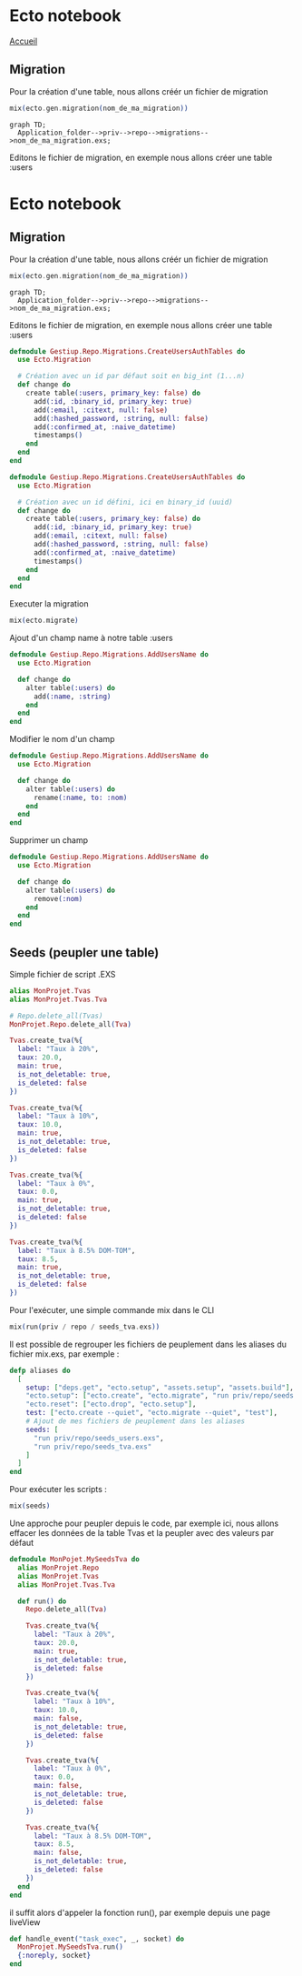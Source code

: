 # Ecto notebook
[Accueil](README.md)
## Migration

Pour la création d'une table, nous allons créér un fichier de migration

```elixir
mix(ecto.gen.migration(nom_de_ma_migration))
```

<!-- Learn more at https://mermaid-js.github.io/mermaid -->

```mermaid
graph TD;
  Application_folder-->priv-->repo-->migrations-->nom_de_ma_migration.exs;
```

<!-- livebook:{"break_markdown":true} -->

Editons le fichier de migration, en exemple nous allons créer une table :users

# Ecto notebook

## Migration

Pour la création d'une table, nous allons créér un fichier de migration

```elixir
mix(ecto.gen.migration(nom_de_ma_migration))
```

<!-- Learn more at https://mermaid-js.github.io/mermaid -->

```mermaid
graph TD;
  Application_folder-->priv-->repo-->migrations-->nom_de_ma_migration.exs;
```

<!-- livebook:{"break_markdown":true} -->

Editons le fichier de migration, en exemple nous allons créer une table :users

```elixir
defmodule Gestiup.Repo.Migrations.CreateUsersAuthTables do
  use Ecto.Migration

  # Création avec un id par défaut soit en big_int (1...n)
  def change do
    create table(:users, primary_key: false) do
      add(:id, :binary_id, primary_key: true)
      add(:email, :citext, null: false)
      add(:hashed_password, :string, null: false)
      add(:confirmed_at, :naive_datetime)
      timestamps()
    end
  end
end
```

```elixir
defmodule Gestiup.Repo.Migrations.CreateUsersAuthTables do
  use Ecto.Migration

  # Création avec un id défini, ici en binary_id (uuid)
  def change do
    create table(:users, primary_key: false) do
      add(:id, :binary_id, primary_key: true)
      add(:email, :citext, null: false)
      add(:hashed_password, :string, null: false)
      add(:confirmed_at, :naive_datetime)
      timestamps()
    end
  end
end
```

Executer la migration

```elixir
mix(ecto.migrate)
```



<!-- livebook:{"break_markdown":true} -->

Ajout d'un champ name à notre table :users

```elixir
defmodule Gestiup.Repo.Migrations.AddUsersName do
  use Ecto.Migration

  def change do
    alter table(:users) do
      add(:name, :string)
    end
  end
end
```

Modifier le nom d'un champ

```elixir
defmodule Gestiup.Repo.Migrations.AddUsersName do
  use Ecto.Migration

  def change do
    alter table(:users) do
      rename(:name, to: :nom)
    end
  end
end
```

Supprimer un champ

```elixir
defmodule Gestiup.Repo.Migrations.AddUsersName do
  use Ecto.Migration

  def change do
    alter table(:users) do
      remove(:nom)
    end
  end
end
```

## Seeds (peupler une table)

Simple fichier de script .EXS

```elixir
alias MonProjet.Tvas
alias MonProjet.Tvas.Tva

# Repo.delete_all(Tvas)
MonProjet.Repo.delete_all(Tva)

Tvas.create_tva(%{
  label: "Taux à 20%",
  taux: 20.0,
  main: true,
  is_not_deletable: true,
  is_deleted: false
})

Tvas.create_tva(%{
  label: "Taux à 10%",
  taux: 10.0,
  main: true,
  is_not_deletable: true,
  is_deleted: false
})

Tvas.create_tva(%{
  label: "Taux à 0%",
  taux: 0.0,
  main: true,
  is_not_deletable: true,
  is_deleted: false
})

Tvas.create_tva(%{
  label: "Taux à 8.5% DOM-TOM",
  taux: 8.5,
  main: true,
  is_not_deletable: true,
  is_deleted: false
})
```

Pour l'exécuter, une simple commande mix dans le CLI

```elixir
mix(run(priv / repo / seeds_tva.exs))
```

Il est possible de regrouper les fichiers de peuplement dans les aliases du fichier mix.exs, par exemple :

```elixir
defp aliases do
  [
    setup: ["deps.get", "ecto.setup", "assets.setup", "assets.build"],
    "ecto.setup": ["ecto.create", "ecto.migrate", "run priv/repo/seeds.exs"],
    "ecto.reset": ["ecto.drop", "ecto.setup"],
    test: ["ecto.create --quiet", "ecto.migrate --quiet", "test"],
    # Ajout de mes fichiers de peuplement dans les aliases 
    seeds: [
      "run priv/repo/seeds_users.exs",
      "run priv/repo/seeds_tva.exs"
    ]
  ]
end
```

Pour exécuter les scripts :

```elixir
mix(seeds)
```

Une approche pour peupler depuis le code, par exemple ici, nous allons effacer les données de la table Tvas et la peupler avec des valeurs par défaut

```elixir
defmodule MonPojet.MySeedsTva do
  alias MonProjet.Repo
  alias MonProjet.Tvas
  alias MonProjet.Tvas.Tva

  def run() do
    Repo.delete_all(Tva)

    Tvas.create_tva(%{
      label: "Taux à 20%",
      taux: 20.0,
      main: true,
      is_not_deletable: true,
      is_deleted: false
    })

    Tvas.create_tva(%{
      label: "Taux à 10%",
      taux: 10.0,
      main: false,
      is_not_deletable: true,
      is_deleted: false
    })

    Tvas.create_tva(%{
      label: "Taux à 0%",
      taux: 0.0,
      main: false,
      is_not_deletable: true,
      is_deleted: false
    })

    Tvas.create_tva(%{
      label: "Taux à 8.5% DOM-TOM",
      taux: 8.5,
      main: false,
      is_not_deletable: true,
      is_deleted: false
    })
  end
end
```

il suffit alors d'appeler la fonction run(), par exemple depuis une page liveView

```elixir
def handle_event("task_exec", _, socket) do
  MonProjet.MySeedsTva.run()
  {:noreply, socket}
end
```